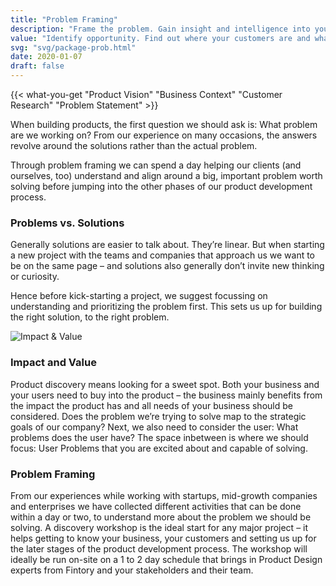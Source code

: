 ```yaml
---
title: "Problem Framing"
description: "Frame the problem. Gain insight and intelligence into your current or prospective customers and figure out where to go next"
value: "Identify opportunity. Find out where your customers are and what they want."
svg: "svg/package-prob.html"
date: 2020-01-07
draft: false
---
```

{{< what-you-get "Product Vision" "Business Context" "Customer Research" "Problem Statement" >}}

When building products, the first question we should ask is: What problem are we working on? From our experience on many occasions, the answers revolve around the solutions rather than the actual problem.

Through problem framing we can spend a day helping our clients (and ourselves, too) understand and align around a big, important problem worth solving before jumping into the other phases of our product development process.

### Problems vs. Solutions
Generally solutions are easier to talk about. They’re linear. But when starting a new project with the teams and companies that approach us we want to be on the same page – and solutions also generally don’t invite new thinking or curiosity.

Hence before kick-starting a project, we suggest focussing on understanding and prioritizing the problem first. This sets us up for building the right solution, to the right problem.

<div class="full-width"><img class="js-lazy-img" data-src="https://images.prismic.io/fintory/08b63573b0c81c9e6b25338b02054ee01d87acc0_problemframing2.png" alt="Impact & Value" /></div>

### Impact and Value
Product discovery means looking for a sweet spot. Both your business and your users need to buy into the product – the business mainly benefits from the impact the product has and all needs of your business should be considered. Does the problem we’re trying to solve map to the strategic goals of our company? Next, we also need to consider the user: What problems does the user have? The space inbetween is where we should focus: User Problems that you are excited about and capable of solving.

### Problem Framing
From our experiences while working with startups, mid-growth companies and enterprises we have collected different activities that can be done within a day or two, to understand more about the problem we should be solving. A discovery workshop is the ideal start for any major project – it helps getting to know your business, your customers and setting us up for the later stages of the product development process. The workshop will ideally be run on-site on a 1 to 2 day schedule that brings in Product Design experts from Fintory and your stakeholders and their team.

